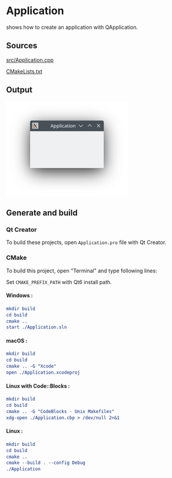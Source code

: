 # Application

shows how to create an application with QApplication.

## Sources

[src/Application.cpp](src/Application.cpp)

[CMakeLists.txt](CMakeLists.txt)

## Output

![Screenshot](../../../docs/Pictures/Application.png)

## Generate and build

### Qt Creator

To build these projects, open `Application.pro` file with Qt Creator.

### CMake

To build this project, open "Terminal" and type following lines:

Set `CMAKE_PREFIX_PATH` with Qt6 install path.

#### Windows :

``` cmake
mkdir build
cd build
cmake ..
start ./Application.sln
```

#### macOS :

``` cmake
mkdir build
cd build
cmake .. -G "Xcode"
open ./Application.xcodeproj
```

#### Linux with Code::Blocks :

``` cmake
mkdir build
cd build
cmake .. -G "CodeBlocks - Unix Makefiles"
xdg-open ./Application.cbp > /dev/null 2>&1
```

#### Linux :

``` cmake
mkdir build
cd build
cmake .. 
cmake --build . --config Debug
./Application
```
